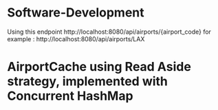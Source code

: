 # Software-Development
Using this endpoint http://localhost:8080/api/airports/{airport_code}
  for example : http://localhost:8080/api/airports/LAX
# AirportCache using Read Aside strategy, implemented with Concurrent HashMap

